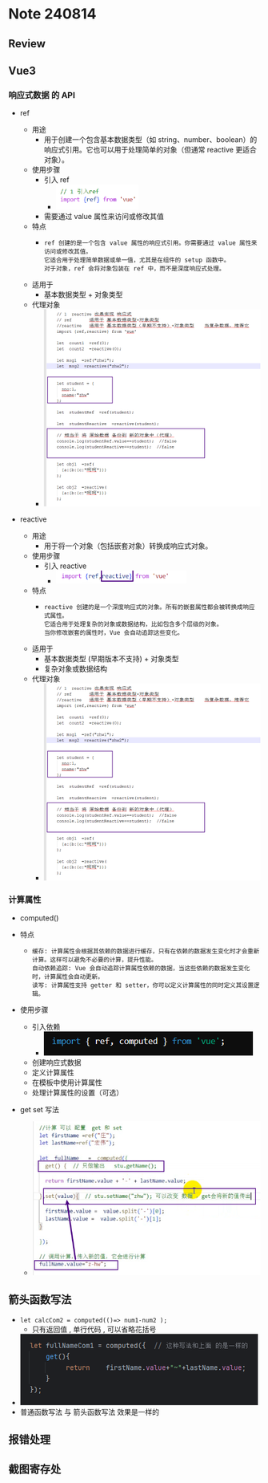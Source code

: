 # Note 240814

## Review

## Vue3

### 响应式数据 的 API

- ref
    - 用途
        - 用于创建一个包含基本数据类型（如 string、number、boolean）的响应式引用。它也可以用于处理简单的对象（但通常 reactive
          更适合对象）。
    - 使用步骤
        - 引入 ref
            - ![img.png](img.png)
        - 需要通过 value 属性来访问或修改其值
    - 特点
        - ``````      
          ref 创建的是一个包含 value 属性的响应式引用。你需要通过 value 属性来访问或修改其值。
          它适合用于处理简单数据或单一值，尤其是在组件的 setup 函数中。
          对于对象，ref 会将对象包装在 ref 中，而不是深度响应式处理。
    - 适用于
        - 基本数据类型 + 对象类型
    - 代理对象
        - ![img_2.png](img_2.png)

- reactive
    - 用途
        - 用于将一个对象（包括嵌套对象）转换成响应式对象。
    - 使用步骤
        - 引入 reactive
            - ![img_1.png](img_1.png)
    - 特点
        - ``````
          reactive 创建的是一个深度响应式的对象。所有的嵌套属性都会被转换成响应式属性。
          它适合用于处理复杂的对象或数据结构，比如包含多个层级的对象。
          当你修改嵌套的属性时，Vue 会自动追踪这些变化。
    - 适用于
        - 基本数据类型 (早期版本不支持) + 对象类型
        - 复杂对象或数据结构
    - 代理对象
        - ![img_2.png](img_2.png)

### 计算属性

- computed()
- 特点
    - ``````
      缓存: 计算属性会根据其依赖的数据进行缓存，只有在依赖的数据发生变化时才会重新计算。这样可以避免不必要的计算，提升性能。
      自动依赖追踪: Vue 会自动追踪计算属性依赖的数据，当这些依赖的数据发生变化时，计算属性会自动更新。
      读写: 计算属性支持 getter 和 setter，你可以定义计算属性的同时定义其设置逻辑。

- 使用步骤
    - 引入依赖
        - ![img_4.png](img_4.png)
    - 创建响应式数据
    - 定义计算属性
    - 在模板中使用计算属性
    - 处理计算属性的设置（可选）

- get set 写法
  - ![img_6.png](img_6.png) 
## 箭头函数写法
- `let calcCom2 = computed(()=> num1-num2 );`
  - 只有返回值 , 单行代码 , 可以省略花括号
- ![img_7.png](img_7.png)
- 普通函数写法 与 箭头函数写法 效果是一样的 



## 报错处理

## 截图寄存处